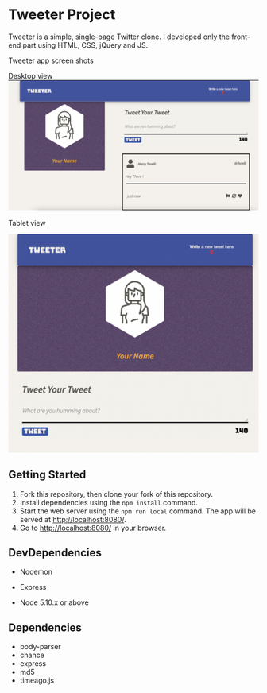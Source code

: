 # Tweeter Project

Tweeter is a simple, single-page Twitter clone.
I developed only the front-end part using HTML, CSS, jQuery and JS.


Tweeter app screen shots


Desktop view
![Desktop view of the app](https://github.com/BRashad/tweeter/blob/master/docs/desktop_view.png)


Tablet view

![Tablet view of the app](https://github.com/BRashad/tweeter/blob/master/docs/tablet_view.png)

## Getting Started

1. Fork this repository, then clone your fork of this repository.
2. Install dependencies using the `npm install` command.
3. Start the web server using the `npm run local` command. The app will be served at <http://localhost:8080/>.
4. Go to <http://localhost:8080/> in your browser.

## DevDependencies
- Nodemon

- Express
- Node 5.10.x or above

## Dependencies 

- body-parser
- chance
- express
- md5
- timeago.js
